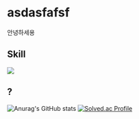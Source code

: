 # asdasfafsf
안녕하세용

## Skill
<img src="https://img.shields.io/badge/Javascript-F7DF1E?style=flat-square&logo=Javascript&logoColor=white"/>

## ?
![Anurag's GitHub stats](https://github-readme-stats.vercel.app/api?username=asdasfafsf&show=reviews,discussions_started,discussions_answered,prs_merged,prs_merged_percentage)
[![Solved.ac Profile](http://mazassumnida.wtf/api/v2/generate_badge?boj=asdasfafsf)](https://solved.ac/asdasfafsf/)
